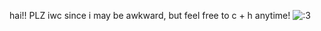 hai!! PLZ iwc since i may be awkward, but feel free to c + h anytime!
![:3](https://i.imgur.com/zQtBiot.jpeg)
